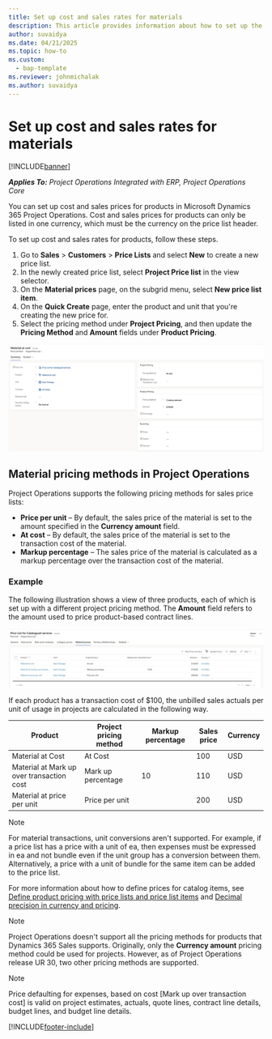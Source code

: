 ```yaml
---
title: Set up cost and sales rates for materials
description: This article provides information about how to set up the cost and sales rates for materials used on projects. 
author: suvaidya
ms.date: 04/21/2025
ms.topic: how-to
ms.custom: 
  - bap-template
ms.reviewer: johnmichalak
ms.author: suvaidya
---
```


# Set up cost and sales rates for materials

[!INCLUDE[banner](../includes/banner.md)]

_**Applies To:** Project Operations Integrated with ERP, Project Operations Core_

You can set up cost and sales prices for products in Microsoft Dynamics 365 Project Operations. Cost and sales prices for products can only be listed in one currency, which must be the currency on the price list header.

To set up cost and sales rates for products, follow these steps. 

1. Go to **Sales** > **Customers** > **Price Lists** and select **New** to create a new price list. 
1. In the newly created price list, select **Project Price list** in the view selector.
1. On the **Material prices** page, on the subgrid menu, select **New price list item**.
1. On the **Quick Create** page, enter the product and unit that you're creating the new price for.
1. Select the pricing method under **Project Pricing**, and then update the **Pricing Method** and **Amount** fields under **Product Pricing**.

![Project page for material price setup.](media/Material-Pricing-Project-Price-List-Form.png)

## Material pricing methods in Project Operations

Project Operations supports the following pricing methods for sales price lists:

- **Price per unit** – By default, the sales price of the material is set to the amount specified in the **Currency amount** field.
- **At cost** – By default, the sales price of the material is set to the transaction cost of the material.
- **Markup percentage** – The sales price of the material is calculated as a markup percentage over the transaction cost of the material.

### Example

The following illustration shows a view of three products, each of which is set up with a different project pricing method. The **Amount** field refers to the amount used to price product-based contract lines.

![List of products/materials and their prices when used in projects.](media/Transaction-cost-based-PM-Material.png)

If each product has a transaction cost of $100, the unbilled sales actuals per unit of usage in projects are calculated in the following way.

| Product | Project pricing method | Markup percentage | Sales price | Currency |
|---|---|---|---|---|
| Material at Cost | At Cost | | 100 | USD |
| Material at Mark up over transaction cost | Mark up percentage | 10 | 110 | USD |
| Material at price per unit | Price per unit | | 200 | USD |

> [!NOTE]
> For material transactions, unit conversions aren't supported. For example, if a price list has a price with a unit of ea, then expenses must be expressed in ea and not bundle even if the unit group has a conversion between them. Alternatively, a price with a unit of bundle for the same item can be added to the price list.

For more information about how to define prices for catalog items, see [Define product pricing with price lists and price list items](/dynamics365/sales/create-price-lists-price-list-items-define-pricing-products) and [Decimal precision in currency and pricing](/dynamics365/sales/decimal-precision-currency-pricing).

> [!NOTE]
> Project Operations doesn't support all the pricing methods for products that Dynamics 365 Sales supports. Originally, only the **Currency amount** pricing method could be used for projects. However, as of Project Operations release UR 30, two other pricing methods are supported. 

> [!NOTE]
> Price defaulting for expenses, based on cost [Mark up over transaction cost] is valid on project estimates, actuals, quote lines, contract line details, budget lines, and budget line details.

[!INCLUDE[footer-include](../includes/footer-banner.md)]
